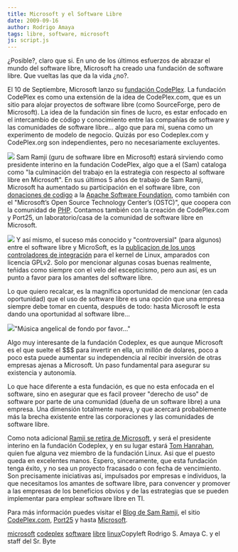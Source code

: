 ```yaml
---
title: Microsoft y el Software Libre
date: 2009-09-16
author: Rodrigo Amaya
tags: libre, software, microsoft
js: script.js
---
```


¿Posible?, claro que
      si. En uno de los últimos esfuerzos de abrazar el mundo del software libre,
      Microsoft ha creado una fundación de software libre. Que vueltas las que da la vida
      ¿no?.

El 10 de Septiembre, Microsoft lanzo su [fundación CodePlex](http://www.codeplex.org/). La fundación
      CodePlex es como una extensión de la idea de CodePlex.com, que es un sitio para alojar
      proyectos de software libre (como SourceForge, pero de Microsoft). La idea de la fundación sin
      fines de lucro, es estar enfocado en el intercambio de código y conocimiento entre las
      compañías de software y las comunidades de software libre... algo que para mi, suena como un experimento de modelo de negocio.
      Quizás por eso Codeplex.com y CodePlex.org son independientes, pero no necesariamente
      excluyentes.

[![](http://3.bp.blogspot.com/_ayvorITawE4/Sq-889GK-KI/AAAAAAAACLA/474MS5Udl-k/s320/codeplex-logo_3.jpg)](http://3.bp.blogspot.com/_ayvorITawE4/Sq-889GK-KI/AAAAAAAACLA/474MS5Udl-k/s1600-h/codeplex-logo_3.jpg)
Sam Ramji (guru de software libre en Microsoft) estará sirviendo como presidente interino
      en la fundación CodePlex, algo que a el (Sam) cataloga como "la culminación del trabajo en la
      estrategia con respecto al software libre en Microsoft". En sus últimos 5 años de trabajo de
      Sam Ramji, Microsoft ha aumentado su participación en el software libre, con [donaciones de codigo](http://www.sdtimes.com/MICROSOFT_DONATES_CODE_TO_APACHE_STONEHENGE_PROJECT/By_David_Worthington/About_SOA_and_TESTING_and_APACHE_and_MICROSOFT/33204) a la [Apache Software Foundation](http://www.apache.org/), como también con el
      "Microsoft’s Open Source Technology Center’s (OSTC)", que coopera con la comunidad de [PHP](http://blogs.msdn.com/interoperability/archive/2009/08/21/a-new-bridge-for-php-developers-to-net-through-rest-php-toolkit-for-ado-net-data-services.aspx).
      Contamos también con la creación de CodePlex.com y Port25, un laboratorio/casa de la comunidad
      de software libre en Microsoft.

[![](http://3.bp.blogspot.com/_ayvorITawE4/Sq-89X6UjvI/AAAAAAAACLI/GG42pvsNrQ0/s320/DSC_0025jpg)](http://3.bp.blogspot.com/_ayvorITawE4/Sq-89X6UjvI/AAAAAAAACLI/GG42pvsNrQ0/s1600-h/DSC_0025jpg)
Y así mismo, el suceso más conocido y "controversial" (para algunos) entre el software
      libre y MicroSoft, es la [publicacion de los unos controladores de integración](http://port25.technet.com/archive/2009/07/23/the-linux-integration-component-drivers.aspx) para el kernel de Linux, amparados con
      licencia GPLv2. Solo por mencionar algunas cosas buenas realmente, teñidas como siempre con el
      velo del escepticismo, pero aun así, es un punto a favor para los amantes del software
      libre.

Lo que quiero recalcar, es la magnífica oportunidad de mencionar
      (en cada oportunidad) que el uso de software libre es una opción que una empresa siempre debe
      tomar en cuenta, después de todo: hasta Microsoft le
      esta dando una oportunidad al software libre...

[![](http://1.bp.blogspot.com/_ayvorITawE4/Sq-89mU90oI/AAAAAAAACLQ/Is6dv_bbix0/s320/microsoft-open-source.jpg)](http://1.bp.blogspot.com/_ayvorITawE4/Sq-89mU90oI/AAAAAAAACLQ/Is6dv_bbix0/s1600-h/microsoft-open-source.jpg)"Música angelical de fondo
      por favor..."

Algo muy interesante de la fundación Codeplex, es que aunque Microsoft es el que suelte
      el $$$ para invertir en ella, un millón de dolares, poco a poco esta puede aumentar su
      independencia al recibir inversión de otras empresas ajenas a Microsoft. Un paso fundamental
      para asegurar su existencia y autonomía.

Lo que hace diferente a esta
      fundación, es que no esta enfocada en el software, sino en asegurar que es facil proveer
      "derecho de uso" de software por parte de una comunidad (dueña de un software libre) a una
      empresa. Una dimensión totalmente nueva, y que acercará probablemente más la brecha existente
      entre las corporaciones y las comunidades de software libre.

Como nota
      adicional [Ramji se retira de Microsoft](http://port25.technet.com/archive/2009/09/10/Sam-Ramji-is-leaving-microsoft.aspx), y será el presidente interino en la fundación Codeplex, y en
      su lugar estará [Tom Hanrahan](http://port25.technet.com/archive/2007/06/08/tom-hanrahan-director-of-linux-interoperability.aspx), quien fue alguna vez miembro de la fundación Linux. Asi que el puesto
      queda en excelentes manos.
Espero, sinceramente, que esta fundación tenga éxito, y
      no sea un proyecto fracasado o con fecha de vencimiento. Son precisamente iniciativas así,
      impulsados por empresas e individuos, la que necesitamos los amantes de software libre, para
      convencer y promover a las empresas de los beneficios obvios y de las estrategias que se
      pueden implementar para emplear software libre en TI.

Para más
      información puedes visitar el [Blog de Sam Ramji](http://samus.typepad.com/), el sitio [CodePlex.com](http://www.codeplex.com/),
      [Port25](http://port25.technet.com/) y hasta [Microsoft](http://www.microsoft.com/opensource/).

[microsoft](http://www.blogalaxia.com/tags/microsoft) [codeplex](http://www.blogalaxia.com/tags/codeplex) [software](http://www.blogalaxia.com/tags/software) [libre](http://www.blogalaxia.com/tags/libre) [linux](http://www.blogalaxia.com/tags/linux)Copyleft Rodrigo S. Amaya
      C. y el staff del Sr. Byte